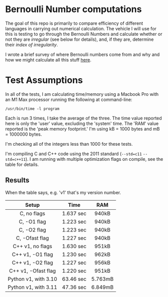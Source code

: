 # Bernoulli Number computations

The goal of this repo is primarily to compare efficiency of different languages in carrying out numerical calculation.  The vehicle I will use for this is testing to go through the Bernoulli Numbers and calculate whether or not they are _irregular_ (see below for details), and, if they are, determine their _index of irregularity_.

I wrote a brief survey of where Bernoulli numbers come from and why and how we might calculate all this stuff [here](Bernoulli.md).

# Test Assumptions

In all of the tests, I am calculating time/memory using a Macbook Pro with an M1 Max processor running the following at command-line:

```/usr/bin/time -l program```

Each is run 3 times, I take the average of the three.  The time value reported here is only the 'user' value, excluding the 'system' time.  The 'RAM' value reported is the 'peak memory footprint.'  I'm using kB = 1000 bytes and mB = 1000000 bytes.

I'm checking all of the integers less than 1000 for these tests.

I'm compiling C and C++ code using the 2011 standard (`--std=c11` `--std=c++11`).  I am running with multiple optimization flags on compile, see the table for details.

## Results

When the table says, e.g. 'v1' that's my version number.

|Setup                 |Time     |RAM    |
|:--------------------:|:-------:|:-----:|
|C, no flags           |1.637 sec|940kB  |
|C, -O1 flag           |1.223 sec|940kB  |
|C, -O2 flag           |1.223 sec|940kB  |
|C, -Ofast flag        |1.227 sec|940kB  |
|C++ v1, no flags      |1.630 sec|951kB  |
|C++ v1, -O1 flag      |1.230 sec|962kB  |
|C++ v1, -O2 flag      |1.227 sec|956kB  |
|C++ v1, -Ofast flag   |1.220 sec|951kB  |
|Python v1, with 3.10  |63.46 sec|5.763mB|
|Python v1, with 3.11  |47.36 sec|6.849mB|

